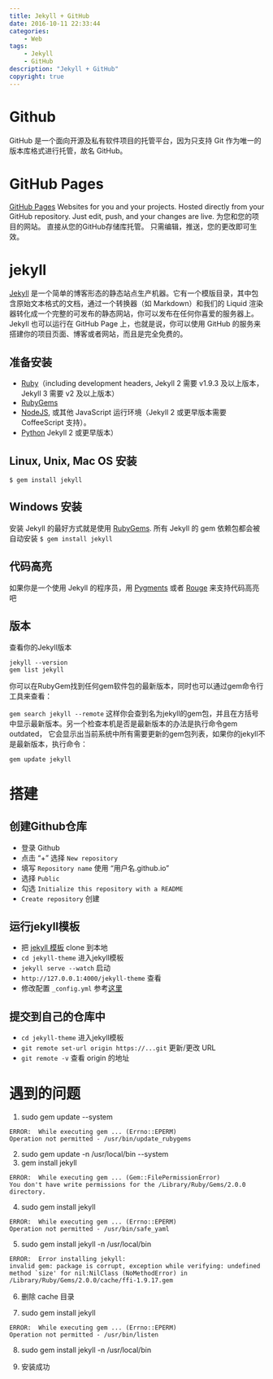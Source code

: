 ```yaml
---
title: Jekyll + GitHub
date: 2016-10-11 22:33:44
categories:
	- Web
tags:
	- Jekyll
	- GitHub
description: "Jekyll + GitHub"
copyright: true
---
```


# Github

GitHub 是一个面向开源及私有软件项目的托管平台，因为只支持 Git 作为唯一的版本库格式进行托管，故名 GitHub。

# GitHub Pages

[GitHub Pages](https://pages.github.com/)
Websites for you and your projects.
Hosted directly from your GitHub repository. Just edit, push, and your changes are live.
为您和您的项目的网站。
直接从您的GitHub存储库托管。 只需编辑，推送，您的更改即可生效。

# jekyll

[Jekyll](http://jekyllcn.com) 是一个简单的博客形态的静态站点生产机器。它有一个模版目录，其中包含原始文本格式的文档，通过一个转换器（如 Markdown）和我们的 Liquid 渲染器转化成一个完整的可发布的静态网站，你可以发布在任何你喜爱的服务器上。Jekyll 也可以运行在 GitHub Page 上，也就是说，你可以使用 GitHub 的服务来搭建你的项目页面、博客或者网站，而且是完全免费的。

## 准备安装
+ [Ruby](https://www.ruby-lang.org/en/downloads/)（including development headers, Jekyll 2 需要 v1.9.3 及以上版本，Jekyll 3 需要 v2 及以上版本）
+ [RubyGems](https://rubygems.org/pages/download)
+ [NodeJS](https://nodejs.org/), 或其他 JavaScript 运行环境（Jekyll 2 或更早版本需要 CoffeeScript 支持）。
+ [Python](https://www.python.org/downloads/) Jekyll 2 或更早版本）

## Linux, Unix, Mac OS 安装
`$ gem install jekyll`

## Windows 安装
安装 Jekyll 的最好方式就是使用 [RubyGems](https://rubygems.org/pages/download). 所有 Jekyll 的 gem 依赖包都会被自动安装
`$ gem install jekyll`

## 代码高亮
如果你是一个使用 Jekyll 的程序员，用 [Pygments](http://pygments.org/) 或者 [Rouge](https://github.com/jneen/rouge) 来支持代码高亮吧

## 版本

查看你的Jekyll版本
```
jekyll --version
gem list jekyll
```
你可以在RubyGem找到任何gem软件包的最新版本，同时也可以通过gem命令行工具来查看：

`gem search jekyll --remote`
这样你会查到名为jekyll的gem包，并且在方括号中显示最新版本。另一个检查本机是否是最新版本的办法是执行命令gem outdated， 它会显示出当前系统中所有需要更新的gem包列表，如果你的jekyll不是最新版本，执行命令：

`gem update jekyll`


# 搭建

## 创建Github仓库
+ 登录 Github
+ 点击 “+” 选择 `New repository`
+ 填写 `Repository name` 使用 “用户名.github.io”
+ 选择 `Public`
+ 勾选 `Initialize this repository with a README`
+ `Create repository` 创建

## 运行jekyll模板
+ 把 [jekyll 模板](http://jekyllthemes.org/) clone 到本地
+ `cd jekyll-theme` 进入jekyll模板
+ `jekyll serve --watch` 启动
+ `http://127.0.0.1:4000/jekyll-theme` 查看
+ 修改配置 `_config.yml` 参考[这里](http://jekyllcn.com/docs/structure/)

## 提交到自己的仓库中

+ `cd jekyll-theme` 进入jekyll模板
+ `git remote set-url origin https://...git` 更新/更改 URL
+ `git remote -v` 查看 origin 的地址

# 遇到的问题

1. sudo gem update --system
```
ERROR:  While executing gem ... (Errno::EPERM)
Operation not permitted - /usr/bin/update_rubygems
```

2. sudo gem update -n /usr/local/bin --system
3. gem install jekyll
```
ERROR:  While executing gem ... (Gem::FilePermissionError)
You don't have write permissions for the /Library/Ruby/Gems/2.0.0 directory.
```

4. sudo gem install jekyll
```
ERROR:  While executing gem ... (Errno::EPERM)
Operation not permitted - /usr/bin/safe_yaml
```

5. sudo gem install jekyll -n /usr/local/bin
```
ERROR:  Error installing jekyll:
invalid gem: package is corrupt, exception while verifying: undefined method `size' for nil:NilClass (NoMethodError) in /Library/Ruby/Gems/2.0.0/cache/ffi-1.9.17.gem
```

6. 删除 cache 目录

7. sudo gem install jekyll
```
ERROR:  While executing gem ... (Errno::EPERM)
Operation not permitted - /usr/bin/listen
```

8. sudo gem install jekyll -n /usr/local/bin

9. 安装成功
